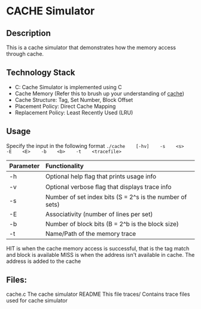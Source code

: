 # CACHE Simulator

## Description
This is a cache simulator that demonstrates how the memory access through cache. 

## Technology Stack
- C: Cache Simulator is implemented using C
- Cache Memory (Refer this to brush up your understanding of [cache](https://www.cs.cmu.edu/afs/cs/academic/class/15213-f09/www/lectures/23-caches.pdf))
- Cache Structure: Tag, Set Number, Block Offset
- Placement Policy: Direct Cache Mapping
- Replacement Policy: Least Recently Used (LRU)

## Usage    
Specify the input in the following format
`./cache    [-hv]    -s    <s>    -E    <E>    -b    <b>    -t    <tracefile>`

|Parameter       |Functionality|
|:---------------|:-----------------------------------------------|
|-h              | Optional help ﬂag that prints usage info |
|-v              | Optional verbose ﬂag that displays trace info |  
|-s  <s>         | Number of set index bits (S = 2^s is the number of sets) |  
|-E  <E>         | Associativity (number of lines per set) |
|-b  <b>         | Number of block bits (B = 2^b is the block size) |   
|-t  <tracefile> | Name/Path of the memory trace |

HIT is when the cache memory access is successful, that is the tag match and block is available
MISS is when the address isn't available in cache. The address is added to the cache

## Files:
cache.c                 The cache simulator
README                  This file
traces/                 Contains trace files used for cache simulator
